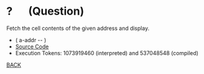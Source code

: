 # ? &emsp; (Question)
Fetch the cell contents of the given address and display.
* ( a-addr -- )
* [Source Code](../words/tools/Question.cs)
* Execution Tokens: 1073919460 (interpreted) and 537048548 (compiled)


[BACK](builtins.md#Question)
